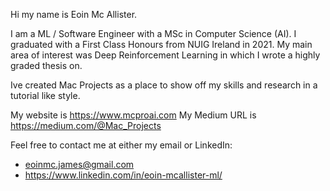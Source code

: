 Hi my name is Eoin Mc Allister. 

I am a ML / Software Engineer with a MSc in Computer Science (AI). I graduated with a First Class Honours from NUIG Ireland in 2021. My main area of interest was Deep Reinforcement Learning in which I wrote a highly graded thesis on.

Ive created Mac Projects as a place to show off my skills and research in a tutorial like style.


My website is https://www.mcproai.com
My Medium URL is https://medium.com/@Mac_Projects

Feel free to contact me at either my email or LinkedIn:
- eoinmc.james@gmail.com
- https://www.linkedin.com/in/eoin-mcallister-ml/

